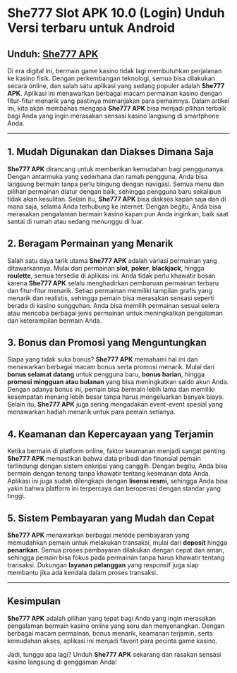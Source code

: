 # She777 Slot APK 10.0 (Login) Unduh Versi terbaru untuk Android
##  Unduh: [ She777 APK](https://apktodo.net/?s=she777)

Di era digital ini, bermain game kasino tidak lagi membutuhkan perjalanan ke kasino fisik. Dengan perkembangan teknologi, semua bisa dilakukan secara online, dan salah satu aplikasi yang sedang populer adalah **She777 APK**. Aplikasi ini menawarkan berbagai macam permainan kasino dengan fitur-fitur menarik yang pastinya memanjakan para pemainnya. Dalam artikel ini, kita akan membahas mengapa **She777 APK** bisa menjadi pilihan terbaik bagi Anda yang ingin merasakan sensasi kasino langsung di smartphone Anda.

---

## 1. Mudah Digunakan dan Diakses Dimana Saja
**She777 APK** dirancang untuk memberikan kemudahan bagi penggunanya. Dengan antarmuka yang sederhana dan ramah pengguna, Anda bisa langsung bermain tanpa perlu bingung dengan navigasi. Semua menu dan pilihan permainan diatur dengan baik, sehingga pengguna baru sekalipun tidak akan kesulitan. Selain itu, **She777 APK** bisa diakses kapan saja dan di mana saja, selama Anda terhubung ke internet. Dengan begitu, Anda bisa merasakan pengalaman bermain kasino kapan pun Anda inginkan, baik saat santai di rumah atau sedang menunggu di luar.

## 2. Beragam Permainan yang Menarik
Salah satu daya tarik utama **She777 APK** adalah variasi permainan yang ditawarkannya. Mulai dari permainan **slot**, **poker**, **blackjack**, hingga **roulette**, semua tersedia di aplikasi ini. Anda tidak perlu khawatir bosan karena **She777 APK** selalu menghadirkan pembaruan permainan terbaru dan fitur-fitur menarik. Setiap permainan memiliki tampilan grafis yang menarik dan realistis, sehingga pemain bisa merasakan sensasi seperti berada di kasino sungguhan. Anda bisa memilih permainan sesuai selera atau mencoba berbagai jenis permainan untuk meningkatkan pengalaman dan keterampilan bermain Anda.

## 3. Bonus dan Promosi yang Menguntungkan
Siapa yang tidak suka bonus? **She777 APK** memahami hal ini dan menawarkan berbagai macam bonus serta promosi menarik. Mulai dari **bonus selamat datang** untuk pengguna baru, **bonus harian**, hingga **promosi mingguan atau bulanan** yang bisa meningkatkan saldo akun Anda. Dengan adanya bonus ini, pemain bisa bermain lebih lama dan memiliki kesempatan menang lebih besar tanpa harus mengeluarkan banyak biaya. Selain itu, **She777 APK** juga sering mengadakan event-event spesial yang menawarkan hadiah menarik untuk para pemain setianya.

## 4. Keamanan dan Kepercayaan yang Terjamin
Ketika bermain di platform online, faktor keamanan menjadi sangat penting. **She777 APK** memastikan bahwa data pribadi dan finansial pemain terlindungi dengan sistem enkripsi yang canggih. Dengan begitu, Anda bisa bermain dengan tenang tanpa khawatir tentang keamanan data Anda. Aplikasi ini juga sudah dilengkapi dengan **lisensi resmi**, sehingga Anda bisa yakin bahwa platform ini terpercaya dan beroperasi dengan standar yang tinggi.

## 5. Sistem Pembayaran yang Mudah dan Cepat
**She777 APK** menawarkan berbagai metode pembayaran yang memudahkan pemain untuk melakukan transaksi, mulai dari **deposit** hingga **penarikan**. Semua proses pembayaran dilakukan dengan cepat dan aman, sehingga pemain bisa fokus pada permainan tanpa harus khawatir tentang transaksi. Dukungan **layanan pelanggan** yang responsif juga siap membantu jika ada kendala dalam proses transaksi.

---

## Kesimpulan
**She777 APK** adalah pilihan yang tepat bagi Anda yang ingin merasakan pengalaman bermain kasino online yang seru dan menyenangkan. Dengan berbagai macam permainan, bonus menarik, keamanan terjamin, serta kemudahan akses, aplikasi ini menjadi favorit para pecinta game kasino. 

Jadi, tunggu apa lagi? Unduh **She777 APK** sekarang dan rasakan sensasi kasino langsung di genggaman Anda!
